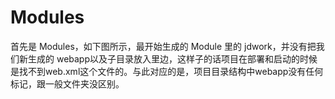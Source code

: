 # Modules

首先是 Modules，如下图所示，最开始生成的 Module 里的 jdwork，并没有把我们新生成的 webapp以及子目录放入里边，这样子的话项目在部署和启动的时候是找不到web.xml这个文件的。与此对应的是，项目目录结构中webapp没有任何标记，跟一般文件夹没区别。